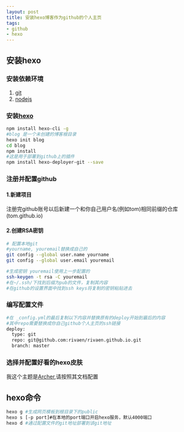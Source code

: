 ```yaml
---
layout: post
title: 安装hexo博客作为github的个人主页
tags:
- github
- hexo
---
```


<!--*-->
<!--more-->

## 安装hexo

### 安装依赖环境
1. [git](https://git-scm.com/download/win)
2. [nodejs](https://nodejs.org/en/)

### 安装[hexo](https://hexo.io/zh-cn/)
```bash
npm install hexo-cli -g
#blog 是一个未创建的博客根目录
hexo init blog
cd blog
npm install
#这是用于部署到github上的插件
npm install hexo-deployer-git --save

```

### 注册并配置github  

#### 1.新建项目
注册完github账号以后新建一个和你自己用户名(例如tom)相同前缀的仓库(tom.github.io)
#### 2.创建RSA密钥
```bash
# 配置本地git 
#yourname, youremail替换成自己的
git config --global user.name yourname
git config --global user.email youremail

#生成密钥 youremail使用上一步配置的
ssh-keygen -t rsa -C youremail
#在~/.ssh/下找到后缀为pub的文件，复制其内容
#在github的设置界面中找到ssh keys将复制的密钥粘贴进去
```

### 编写配置文件
```bash
#在 _config.yml的最后复制以下内容并替换原有的deploy开始到最后的内容
#其中repo需要替换成你自己github个人主页的ssh链接
deploy:
  type: git
  repo: git@github.com:rivaen/rivaen.github.io.git
  branch: master
```

### 选择并配置好看的hexo皮肤
我这个主题是[Archer](https://github.com/fi3ework/hexo-theme-archer),请按照其文档配置


## hexo命令
```bash
hexo g #生成网页模板到根目录下的public
hexo s [-p port]#在本地的port端口开启hexo服务，默认4000端口
hexo d #通过配置文件的git地址部署到该git地址
```
